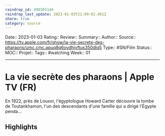 ```yaml
---
raindrop_id: 490301144
raindrop_last_update: 2023-01-03T21:09:02.401Z
share: true
category: source
---
```


Date:: 2023-01-03
Rating::
Review:: 
Summary:: 
Author::
Source:: https://tv.apple.com/fr/show/la-vie-secrete-des-pharaons/umc.cmc.apuq8q6ovdhjyftus350dlq5
Type:: #SN/Film 
Status:: 
MOC::
Projet:: 
Tags:: #watching
Week:: 01

***
# La vie secrète des pharaons | Apple TV (FR)

En 1922, près de Louxor, l'égyptologue Howard Carter découvre la tombe de Toutankhamon, l'un des descendants d'une famille qui a dirigé l'Égypte penda…

## Highlights

